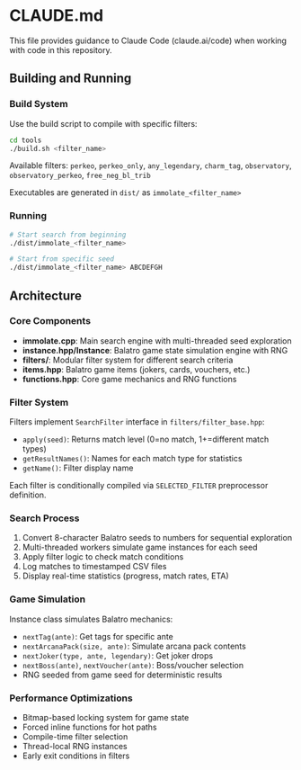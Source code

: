 # CLAUDE.md

This file provides guidance to Claude Code (claude.ai/code) when working with code in this repository.

## Building and Running

### Build System
Use the build script to compile with specific filters:
```bash
cd tools
./build.sh <filter_name>
```

Available filters: `perkeo`, `perkeo_only`, `any_legendary`, `charm_tag`, `observatory`, `observatory_perkeo`, `free_neg_bl_trib`

Executables are generated in `dist/` as `immolate_<filter_name>`

### Running
```bash
# Start search from beginning
./dist/immolate_<filter_name>

# Start from specific seed
./dist/immolate_<filter_name> ABCDEFGH
```

## Architecture

### Core Components
- **immolate.cpp**: Main search engine with multi-threaded seed exploration
- **instance.hpp/Instance**: Balatro game state simulation engine with RNG
- **filters/**: Modular filter system for different search criteria
- **items.hpp**: Balatro game items (jokers, cards, vouchers, etc.)
- **functions.hpp**: Core game mechanics and RNG functions

### Filter System
Filters implement `SearchFilter` interface in `filters/filter_base.hpp`:
- `apply(seed)`: Returns match level (0=no match, 1+=different match types)
- `getResultNames()`: Names for each match type for statistics
- `getName()`: Filter display name

Each filter is conditionally compiled via `SELECTED_FILTER` preprocessor definition.

### Search Process
1. Convert 8-character Balatro seeds to numbers for sequential exploration
2. Multi-threaded workers simulate game instances for each seed
3. Apply filter logic to check match conditions
4. Log matches to timestamped CSV files
5. Display real-time statistics (progress, match rates, ETA)

### Game Simulation
Instance class simulates Balatro mechanics:
- `nextTag(ante)`: Get tags for specific ante
- `nextArcanaPack(size, ante)`: Simulate arcana pack contents
- `nextJoker(type, ante, legendary)`: Get joker drops
- `nextBoss(ante)`, `nextVoucher(ante)`: Boss/voucher selection
- RNG seeded from game seed for deterministic results

### Performance Optimizations
- Bitmap-based locking system for game state
- Forced inline functions for hot paths
- Compile-time filter selection
- Thread-local RNG instances
- Early exit conditions in filters
